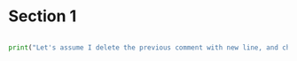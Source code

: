 # Section 1

```python

print("Let's assume I delete the previous comment with new line, and check the push request!")
```
